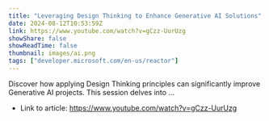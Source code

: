 ```yaml
---
title: "Leveraging Design Thinking to Enhance Generative AI Solutions"
date: 2024-08-12T10:53:59Z
link: https://www.youtube.com/watch?v=gCzz-UurUzg
showShare: false
showReadTime: false
thumbnail: images/ai.png
tags: ["developer.microsoft.com/en-us/reactor"]
---
```

Discover how applying Design Thinking principles can significantly improve Generative AI projects. This session delves into ...

- Link to article: https://www.youtube.com/watch?v=gCzz-UurUzg